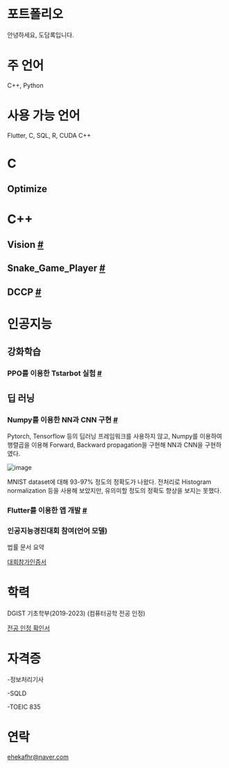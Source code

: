 # 포트폴리오
안녕하세요, 도담록입니다.

# 주 언어

C++, Python

# 사용 가능 언어

Flutter, C, SQL, R, CUDA C++

# C

## Optimize 

# C++

## Vision [#](https://github.com/ehekafhr/DGIST_ASSIGNMENTS/tree/main/%EC%BB%B4%ED%93%A8%ED%84%B0%20%EB%B9%84%EC%A0%84%20%EA%B0%9C%EB%A1%A0/hw2)

## Snake_Game_Player [#](https://github.com/ehekafhr/DGIST_ASSIGNMENTS/blob/main/HW4/MyPlayer.cpp)

## DCCP [#](https://github.com/sadgabriel/DCCP)

# 인공지능

## 강화학습

### PPO를 이용한 Tstarbot 실험 [#](https://github.com/ehekafhr/TStarBot1)

## 딥 러닝

### Numpy를 이용한 NN과 CNN 구현 [#](https://github.com/ehekafhr/DGIST_ASSIGNMENTS/tree/main/%EB%94%A5%EB%9F%AC%EB%8B%9D%EA%B0%9C%EB%A1%A0/PA1_201911050_%EB%8F%84%EB%8B%B4%EB%A1%9D)

Pytorch, Tensorflow 등의 딥러닝 프레임워크를 사용하지 않고, Numpy를 이용하여 행렬곱을 이용해 Forward, Backward propagation을 구현해 NN과 CNN을 구현하였다.

![image](https://github.com/user-attachments/assets/62cacd07-c9ee-47ce-872d-a11847f9806d)

MNIST dataset에 대해 93-97% 정도의 정확도가 나왔다. 전처리로 Histogram normalization 등을 사용해 보았지만, 유의미할 정도의 정확도 향상을 보지는 못했다.

### Flutter를 이용한 앱 개발 [#](https://github.com/ehekafhr/od_ugrp_ehekafhr)

### 인공지능경진대회 참여(언어 모델)

법률 문서 요약 

[대회참가인증서](https://github.com/user-attachments/files/18141398/default.pdf)


# 학력

DGIST 기초학부(2019-2023) (컴퓨터공학 전공 인정)

[전공 인정 확인서](https://github.com/user-attachments/files/18141400/201911050.pdf)

# 자격증

-정보처리기사

-SQLD

-TOEIC 835

# 연락
ehekafhr@naver.com
